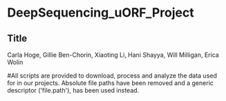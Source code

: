 # DeepSequencing_uORF_Project
## Title
Carla Hoge, Gillie Ben-Chorin, Xiaoting Li, Hani Shayya, Will Milligan, Erica Wolin

#All scripts are provided to download, process and analyze the data used for in our projects. Absolute file paths have been removed and a generic descriptor ('file.path'), has been used instead.
